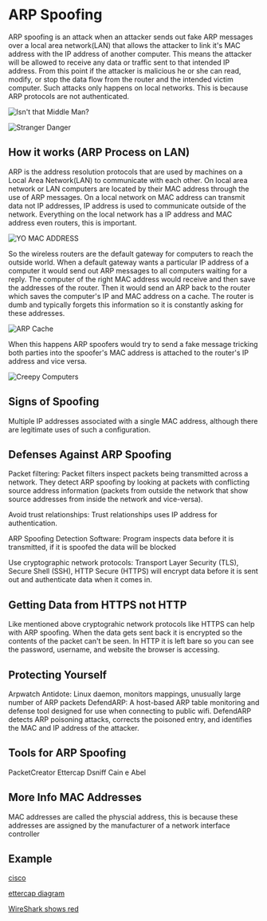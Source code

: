 # ARP Spoofing

ARP spoofing is an attack when an attacker sends out fake ARP messages over a
local area network(LAN) that allows the attacker to link it's MAC address with
the IP address of another computer. This means the attacker will be allowed to
receive any data or traffic sent to that intended IP address.  From this point
if the attacker is malicious he or she can read, modify, or stop the data flow
from the router and the intended victim computer.  Such attacks only happens on
local networks. This is because ARP protocols are not authenticated.

![Isn't that Middle Man?](http://imgur.com/BKig86m.jpg)

![Stranger Danger](http://i.imgur.com/jYZQ3aO.jpg)

## How it works (ARP Process on LAN)

ARP is the address resolution protocols that are used by machines on a Local
Area Network(LAN) to communicate with each other. On local area network or LAN
computers are located by their MAC address through the use of ARP messages.
On a local network on MAC address can transmit data not IP addresses, IP address
is used to communicate outside of the network. Everything on the local network
has a IP address and MAC address even routers, this is important.

![YO MAC ADDRESS](http://i.imgur.com/yaWVKOV.png)

So the wireless routers are the default gateway for computers to reach the
outside world. When a default gateway wants a particular IP address of a
computer it would send out ARP messages to all computers waiting for a reply.
The computer of the right MAC address would receive and then save the addresses
of the router.  Then it would send an ARP back to the router which saves the
computer's IP and MAC address on a cache. The router is dumb and typically
forgets this information so it is constantly asking for these addresses.

![ARP Cache](http://i.imgur.com/VGaop6C.jpg)

When this happens ARP spoofers would try to send a fake message tricking both
parties into the spoofer's MAC address is attached to the router's IP address
and vice versa.

![Creepy Computers](http://i.imgur.com/GI6i0qO.png)

## Signs of Spoofing

Multiple IP addresses associated with a single MAC address,
although there are legitimate uses of such a configuration.

## Defenses Against ARP Spoofing

Packet filtering: Packet filters inspect packets being transmitted across a
network. They detect ARP spoofing by looking at packets with conflicting source
address information
(packets from outside the network that show source addresses from
inside the network and vice-versa).

Avoid trust relationships: Trust relationships uses IP address for
authentication.

ARP Spoofing Detection Software: Program inspects data before it is
transmitted, if it is spoofed the data will be blocked

Use cryptographic network protocols:
Transport Layer Security (TLS), Secure Shell (SSH), HTTP Secure (HTTPS) will
encrypt data before it is sent out and authenticate data when it comes in.

## Getting Data from HTTPS not HTTP

Like mentioned above cryptograhic network protocols like HTTPS can help with
ARP spoofing. When the data gets sent back it is encrypted so the contents
of the packet can't be seen. In HTTP it is left bare so you can see the
password, username, and website the browser is accessing.

## Protecting Yourself

Arpwatch
Antidote: Linux daemon, monitors mappings, unusually large number of ARP packets
DefendARP: A host-based ARP table monitoring and defense tool designed for
use when connecting to public wifi. DefendARP detects ARP poisoning attacks,
corrects the poisoned entry, and identifies the MAC and IP address of the
attacker.

## Tools for ARP Spoofing

PacketCreator
Ettercap
Dsniff
Cain e Abel

## More Info MAC Addresses

MAC addresses are called the physcial address, this is because these addresses
are assigned by the manufacturer of a network interface controller

## Example

[cisco](http://www.cisco.com/c/en/us/products/collateral/switches/catalyst-6500-series-switches/white_paper_c11_603839.html)

[ettercap diagram](http://openmaniak.com/ettercap.php#diagram)

[WireShark shows red](http://openmaniak.com/ettercap_arp.php)

